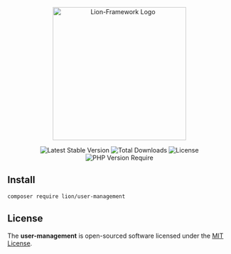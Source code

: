 <p align="center">
  <a href="https://lion-client.vercel.app/" target="_blank">
    <img
         src="https://github.com/lion-packages/mailer/assets/132396080/b4a5f07a-0035-4f07-b998-ef3adb32eaec"
         width="300"
         alt="Lion-Framework Logo"
    >
  </a>
</p>

<p align="center">
  <img src="https://poser.pugx.org/lion/user-management/v" alt="Latest Stable Version">
  <img src="https://poser.pugx.org/lion/user-management/downloads" alt="Total Downloads">
  <img src="https://poser.pugx.org/lion/user-management/license" alt="License">
  <img src="https://poser.pugx.org/lion/user-management/require/php" alt="PHP Version Require">
</p>

## Install

```bash
composer require lion/user-management
```

## License

The <strong>user-management</strong> is open-sourced software licensed under the [MIT License](https://github.com/lion-packages/user-management/blob/main/LICENSE).
